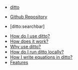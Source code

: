 - [ditto](#README)
<!-- version 0.15 -->
<!-- - [查看源代码](#docs/allsrc) -->
- [Github Repository](http://github.com/masx200/ditto/)

- [ditto:searchbar]

<!-- ## FAQ -->
- [How do I use ditto?](#docs/how_do_i_use_ditto)
- [How does it work?](#docs/how_does_it_work)
- [Why use ditto?](#docs/why_use_ditto)
- [How do I run ditto locally?](#docs/how_do_i_run_ditto_locally)
- [How I write equations in ditto?](#docs/maths_demo)
- [Features](#docs/features)

<!-- ## Projects that use ditto
- [playground](http://chutsu.github.io/playground)
- [direnv](http://direnv.net)
- [rover](http://wallarelvo.github.io/rover)
- [zeromq-ros](http://wallarelvo.github.io/zeromq-ros) -->
